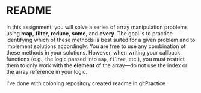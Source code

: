 # README  

In this assignment, you will solve a series of array manipulation problems using **map**, **filter**, **reduce**, **some**, and **every**. The goal is to practice identifying which of these methods is best suited for a given problem and to implement solutions accordingly. You are free to use any combination of these methods in your solutions. However, when writing your callback functions (e.g., the logic passed into `map`, `filter`, etc.), you must restrict them to only work with the **element** of the array—do not use the index or the array reference in your logic.

I've done with coloning repository  created readme in gitPractice
